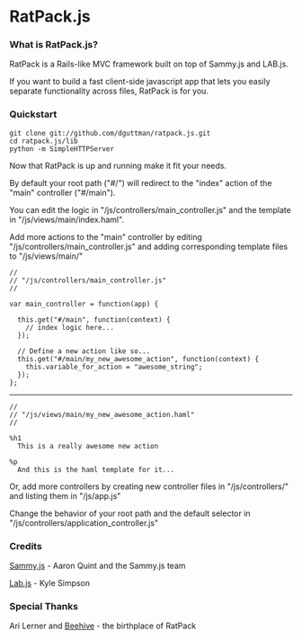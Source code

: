 RatPack.js
===

### What is RatPack.js?

RatPack is a Rails-like MVC framework built on top of Sammy.js and LAB.js. 

If you want to build a fast client-side javascript app that lets you easily separate functionality across files, RatPack is for you.

### Quickstart

    git clone git://github.com/dguttman/ratpack.js.git
    cd ratpack.js/lib
    python -m SimpleHTTPServer
  
Now that RatPack is up and running make it fit your needs.

By default your root path ("#/") will redirect to the "index" action of the "main" controller ("#/main").

You can edit the logic in "/js/controllers/main_controller.js" and the template in "/js/views/main/index.haml".

Add more actions to the "main" controller by editing "/js/controllers/main_controller.js" and adding corresponding template files to "/js/views/main/"

    //
    // "/js/controllers/main_controller.js"
    //

    var main_controller = function(app) {

      this.get("#/main", function(context) {
        // index logic here...
      });
      
      // Define a new action like so...
      this.get("#/main/my_new_awesome_action", function(context) {
        this.variable_for_action = "awesome_string";
      });
    };
    
---

    //
    // "/js/views/main/my_new_awesome_action.haml"
    //
    
    %h1
      This is a really awesome new action
      
    %p
      And this is the haml template for it...
    
Or, add more controllers by creating new controller files in "/js/controllers/" and listing them in "/js/app.js"

Change the behavior of your root path and the default selector in "/js/controllers/application_controller.js"

### Credits

[Sammy.js](http://github.com/quirkey/sammy) - Aaron Quint and the Sammy.js team

[Lab.js](http://github.com/getify/LABjs) - Kyle Simpson

### Special Thanks

Ari Lerner and [Beehive](http://github.com/auser/beehive) - the birthplace of RatPack
